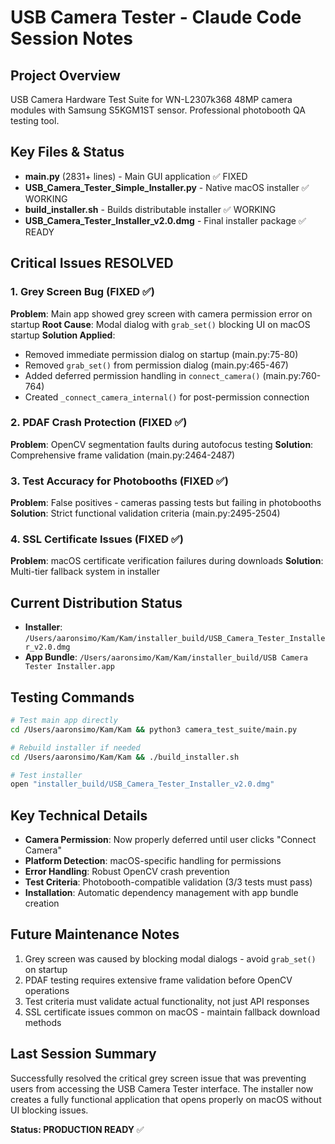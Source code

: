 # USB Camera Tester - Claude Code Session Notes

## Project Overview
USB Camera Hardware Test Suite for WN-L2307k368 48MP camera modules with Samsung S5KGM1ST sensor. Professional photobooth QA testing tool.

## Key Files & Status
- **main.py** (2831+ lines) - Main GUI application ✅ FIXED
- **USB_Camera_Tester_Simple_Installer.py** - Native macOS installer ✅ WORKING
- **build_installer.sh** - Builds distributable installer ✅ WORKING
- **USB_Camera_Tester_Installer_v2.0.dmg** - Final installer package ✅ READY

## Critical Issues RESOLVED

### 1. Grey Screen Bug (FIXED ✅)
**Problem**: Main app showed grey screen with camera permission error on startup
**Root Cause**: Modal dialog with `grab_set()` blocking UI on macOS startup
**Solution Applied**:
- Removed immediate permission dialog on startup (main.py:75-80)
- Removed `grab_set()` from permission dialog (main.py:465-467)
- Added deferred permission handling in `connect_camera()` (main.py:760-764)
- Created `_connect_camera_internal()` for post-permission connection

### 2. PDAF Crash Protection (FIXED ✅)
**Problem**: OpenCV segmentation faults during autofocus testing
**Solution**: Comprehensive frame validation (main.py:2464-2487)

### 3. Test Accuracy for Photobooths (FIXED ✅)
**Problem**: False positives - cameras passing tests but failing in photobooths
**Solution**: Strict functional validation criteria (main.py:2495-2504)

### 4. SSL Certificate Issues (FIXED ✅)
**Problem**: macOS certificate verification failures during downloads
**Solution**: Multi-tier fallback system in installer

## Current Distribution Status
- **Installer**: `/Users/aaronsimo/Kam/Kam/installer_build/USB_Camera_Tester_Installer_v2.0.dmg`
- **App Bundle**: `/Users/aaronsimo/Kam/Kam/installer_build/USB Camera Tester Installer.app`

## Testing Commands
```bash
# Test main app directly
cd /Users/aaronsimo/Kam/Kam && python3 camera_test_suite/main.py

# Rebuild installer if needed
cd /Users/aaronsimo/Kam/Kam && ./build_installer.sh

# Test installer
open "installer_build/USB_Camera_Tester_Installer_v2.0.dmg"
```

## Key Technical Details
- **Camera Permission**: Now properly deferred until user clicks "Connect Camera"
- **Platform Detection**: macOS-specific handling for permissions
- **Error Handling**: Robust OpenCV crash prevention
- **Test Criteria**: Photobooth-compatible validation (3/3 tests must pass)
- **Installation**: Automatic dependency management with app bundle creation

## Future Maintenance Notes
1. Grey screen was caused by blocking modal dialogs - avoid `grab_set()` on startup
2. PDAF testing requires extensive frame validation before OpenCV operations
3. Test criteria must validate actual functionality, not just API responses
4. SSL certificate issues common on macOS - maintain fallback download methods

## Last Session Summary
Successfully resolved the critical grey screen issue that was preventing users from accessing the USB Camera Tester interface. The installer now creates a fully functional application that opens properly on macOS without UI blocking issues.

**Status: PRODUCTION READY** ✅